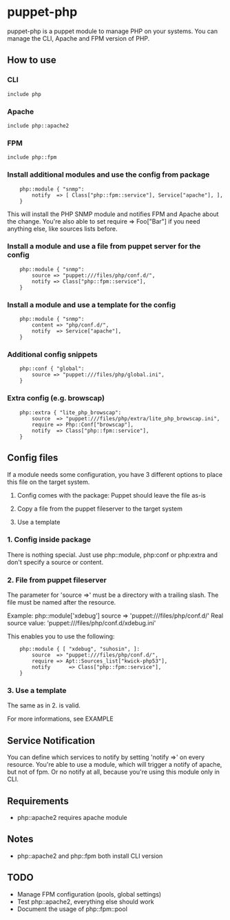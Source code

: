 # puppet-php

puppet-php is a puppet module to manage PHP on your systems.
You can manage the CLI, Apache and FPM version of PHP.

## How to use

### CLI
	include php

### Apache
	include php::apache2

### FPM
	include php::fpm

### Install additional modules and use the config from package
```
	php::module { "snmp": 
		notify  => [ Class["php::fpm::service"], Service["apache"], ],
	}
```

This will install the PHP SNMP module and notifies FPM and Apache about the change.
You're also able to set
	require => Foo["Bar"]
if you need anything else, like sources lists before.

### Install a module and use a file from puppet server for the config
```
    php::module { "snmp":
        source => "puppet:///files/php/conf.d/",
        notify => Class["php::fpm::service"],
    }
```

### Install a module and use a template for the config
```
    php::module { "snmp":
        content => "php/conf.d/",
        notify  => Service["apache"],
    }
```

### Additional config snippets
```
    php::conf { "global":
        source => "puppet:///files/php/global.ini",
    }
```

### Extra config (e.g. browscap)
```
    php::extra { "lite_php_browscap":
        source  => "puppet:///files/php/extra/lite_php_browscap.ini",
        require => Php::Conf["browscap"],
        notify  => Class["php::fpm::service"],
    }
```

## Config files
If a module needs some configuration, you have 3 different options to place this file on the target system.

1. Config comes with the package: Puppet should leave the file as-is

2. Copy a file from the puppet fileserver to the target system

3. Use a template

### 1. Config inside package
There is nothing special. Just use php::module, php:conf or php:extra and don't specify a source or content.

### 2. File from puppet fileserver
The parameter for 'source =>' must be a directory with a trailing slash. The file must be named after the resource.

Example:
php::module['xdebug']
source => 'puppet:///files/php/conf.d/'
Real source value: 'puppet:///files/php/conf.d/xdebug.ini'

This enables you to use the following:
```
    php::module { [ "xdebug", "suhosin", ]:
        source  => "puppet:///files/php/conf.d/",
        require => Apt::Sources_list["kwick-php53"],
        notify      => Class["php::fpm::service"],
    }
```

### 3. Use a template
The same as in 2. is valid.

For more informations, see EXAMPLE


## Service Notification
You can define which services to notify by setting 'notify =>' on every resource.
You're able to use a module, which will trigger a notify of apache, but not of fpm.
Or no notify at all, because you're using this module only in CLI.

## Requirements
* php::apache2 requires apache module

## Notes
* php::apache2 and php::fpm both install CLI version


## TODO
* Manage FPM configuration (pools, global settings)
* Test php::apache2, everything else should work
* Document the usage of php::fpm::pool
